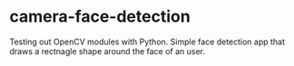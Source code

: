 # camera-face-detection
 
Testing out OpenCV modules with Python. Simple face detection app that draws a rectnagle shape around the face of an user.

